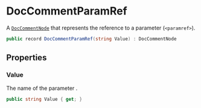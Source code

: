 # DocCommentParamRef
A [`DocCommentNode`](./DocCommentNode.md) that represents the reference to a parameter (`<paramref>`).

```cs
public record DocCommentParamRef(string Value) : DocCommentNode
```

## Properties
### Value
The name of the parameter .

```cs
public string Value { get; }
```

